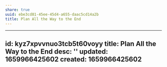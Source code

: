 ```yaml
---
share: true
uuid: ebe3cd81-45ee-45d4-a655-daac5cd14a2b
title: Plan All the Way to the End
---
```

---
id: kyz7xpvvnuo3tcb5t60voyy
title: Plan All the Way to the End
desc: ''
updated: 1659966425602
created: 1659966425602
---

